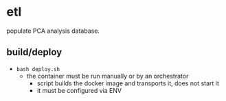 # etl

populate PCA analysis database.

## build/deploy

- `bash deploy.sh`
  - the container must be run manually or by an orchestrator
    - script builds the docker image and transports it, does not start it
    - it must be configured via ENV
